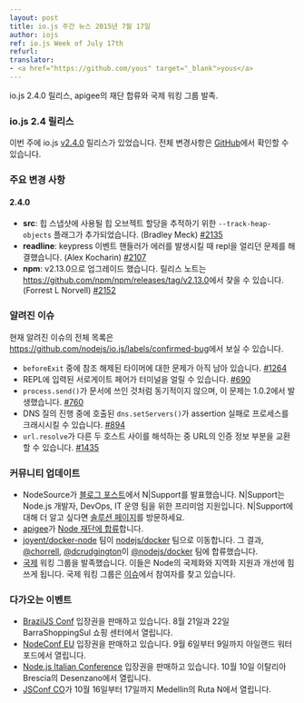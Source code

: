 ```yaml
---
layout: post
title: io.js 주간 뉴스 2015년 7월 17일
author: iojs
ref: io.js Week of July 17th
refurl:
translator:
- <a href="https://github.com/yous" target="_blank">yous</a>
---
```


<!--
### io.js and Node.js News — July 17th
io.js 2.4.0 is released, apigee joined our foundation and Intl WG start.
-->

io.js 2.4.0 릴리스, apigee의 재단 합류와 국제 워킹 그룹 발족.

<!--
### io.js 2.4 Releases

This week we have one io.js releases: [v2.4.0](https://iojs.org/dist/v2.4.0/), complete changelog from previous releases can be found [on GitHub](https://github.com/nodejs/io.js/blob/master/CHANGELOG.md).
-->

### io.js 2.4 릴리스

이번 주에 io.js [v2.4.0](https://iojs.org/dist/v2.4.0/) 릴리스가 있었습니다.
전체 변경사항은 [GitHub](https://github.com/nodejs/io.js/blob/master/CHANGELOG.md)에서 확인할 수 있습니다.

<!--
### Notable Changes

#### 2.4.0

* **src**: Added a new `--track-heap-objects` flag to track heap object allocations for heap snapshots (Bradley Meck) [#2135](https://github.com/nodejs/io.js/pull/2135).
* **readline**: Fixed a freeze that affected the repl if the keypress event handler threw (Alex Kocharin) [#2107](https://github.com/nodejs/io.js/pull/2107).
* **npm**: Upgraded to v2.13.0, release notes can be found in <https://github.com/npm/npm/releases/tag/v2.13.0> (Forrest L Norvell) [#2152](https://github.com/nodejs/io.js/pull/2152).
-->

### 주요 변경 사항

#### 2.4.0

* **src**: 힙 스냅샷에 사용될 힙 오브젝트 할당을 추적하기 위한 `--track-heap-objects` 플래그가 추가되었습니다. (Bradley Meck) [#2135](https://github.com/nodejs/io.js/pull/2135)
* **readline**: keypress 이벤트 핸들러가 에러를 발생시킬 때 repl을 얼리던 문제를 해결했습니다. (Alex Kocharin) [#2107](https://github.com/nodejs/io.js/pull/2107)
* **npm**: v2.13.0으로 업그레이드 했습니다. 릴리스 노트는 <https://github.com/npm/npm/releases/tag/v2.13.0>에서 찾을 수 있습니다. (Forrest L Norvell) [#2152](https://github.com/nodejs/io.js/pull/2152)

<!--
### Known issues

See https://github.com/nodejs/io.js/labels/confirmed-bug for complete and current list of known issues.

* Some problems with unreferenced timers running during `beforeExit` are still to be resolved. See [#1264](https://github.com/nodejs/io.js/issues/1264).
* Surrogate pair in REPL can freeze terminal. [#690](https://github.com/nodejs/io.js/issues/690)
* `process.send()` is not synchronous as the docs suggest, a regression introduced in 1.0.2, see [#760](https://github.com/nodejs/io.js/issues/760).
* Calling `dns.setServers()` while a DNS query is in progress can cause the process to crash on a failed assertion. [#894](https://github.com/nodejs/io.js/issues/894)
* `url.resolve` may transfer the auth portion of the url when resolving between two full hosts, see [#1435](https://github.com/nodejs/io.js/issues/1435).
-->

### 알려진 이슈

현재 알려진 이슈의 전체 목록은
<https://github.com/nodejs/io.js/labels/confirmed-bug>에서 보실 수 있습니다.

* `beforeExit` 중에 참조 해제된 타이머에 대한 문제가 아직 남아 있습니다. [#1264](https://github.com/nodejs/io.js/issues/1264)
* REPL에 입력된 서로게이트 페어가 터미널을 얼릴 수 있습니다. [#690](https://github.com/nodejs/io.js/issues/690)
* `process.send()`가 문서에 쓰인 것처럼 동기적이지 않으며, 이 문제는 1.0.2에서 발생했습니다. [#760](https://github.com/nodejs/io.js/issues/760)
* DNS 질의 진행 중에 호출된 `dns.setServers()`가 assertion 실패로 프로세스를 크래시시킬 수 있습니다. [#894](https://github.com/nodejs/io.js/issues/894)
* `url.resolve`가 다른 두 호스트 사이를 해석하는 중 URL의 인증 정보 부분을 교환할 수 있습니다. [#1435](https://github.com/nodejs/io.js/issues/1435)

<!--
### Community Updates

* NodeSource announces N|Support on [their blog post](https://nodesource.com/blog/nodesource-announces-nsupport). N|Support is a premium support offering for Node.js developers, DevOps and IT operations teams. To learn more about N|Support offerings, check out [the solution page](https://nodesource.com/products/nsupport).
* [apigee](https://apigee.com/) is [added to the Node Foundation](https://github.com/nodejs/nodejs.org/pull/151)
* [joyent/docker-node](https://github.com/joyent/docker-node) team is moved to [nodejs/docker](https://github.com/nodejs/docker-iojs) team. As a result, [@chorrell](https://github.com/chorrell) and [@dcrudgington](https://github.com/dcrudgington) joined [@nodejs/docker](https://github.com/orgs/nodejs/teams/docker) team.
* [Intl](https://github.com/nodejs/intl) WG is launched. They dedicated to support and improvement of Internationalization and Localization in Node. Intl WG calls for participants in [their issue](https://github.com/nodejs/Intl/issues/5).
-->

### 커뮤니티 업데이트

* NodeSource가 [블로그 포스트](https://nodesource.com/blog/nodesource-announces-nsupport)에서 N|Support를 발표했습니다. N|Support는 Node.js 개발자, DevOps, IT 운영 팀을 위한 프리미엄 지원입니다. N|Support에 대해 더 알고 싶다면 [솔루션 페이지](https://nodesource.com/products/nsupport)를 방문하세요.
* [apigee](https://apigee.com/)가 [Node 재단에 합류](https://github.com/nodejs/nodejs.org/pull/151)합니다.
* [joyent/docker-node](https://github.com/joyent/docker-node) 팀이 [nodejs/docker](https://github.com/nodejs/docker-iojs) 팀으로 이동합니다. 그 결과, [@chorrell](https://github.com/chorrell), [@dcrudgington](https://github.com/dcrudgington)이 [@nodejs/docker](https://github.com/orgs/nodejs/teams/docker) 팀에 합류했습니다.
* [국제](https://github.com/nodejs/intl) 워킹 그룹을 발족했습니다. 이들은 Node의 국제화와 지역화 지원과 개선에 힘쓰게 됩니다. 국제 워킹 그룹은 [이슈](https://github.com/nodejs/Intl/issues/5)에서 참여자를 찾고 있습니다.

<!--
### Upcoming Events

* [BrazilJS Conf](http://braziljs.com.br/) tickets are on sale, August 21st - 22nd at Shopping Center BarraShoppingSul
* [NodeConf EU](http://nodeconf.eu/) tickets are on sale, September 6th - 9th at Waterford, Ireland
* [Node.js Italian Conference](http://nodejsconf.it/) tickets are on sale, October 10th at Desenzano - Brescia, Italy
* [JSConf CO](http://www.jsconf.co/), October 16th - 17th at Ruta N, Medellin
-->

### 다가오는 이벤트

* [BrazilJS Conf]( http://braziljs.com.br/) 입장권을 판매하고 있습니다. 8월 21일과 22일 BarraShoppingSul 쇼핑 센터에서 열립니다.
* [NodeConf EU](http://nodeconf.eu/) 입장권을 판매하고 있습니다. 9월 6일부터 9일까지 아일랜드 워터포드에서 열립니다.
* [Node.js Italian Conference](http://nodejsconf.it/) 입장권을 판매하고 있습니다. 10월 10일 이탈리아 Brescia의 Desenzano에서 열립니다.
* [JSConf CO](http://www.jsconf.co/)가 10월 16일부터 17일까지 Medellin의 Ruta N에서 열립니다.
